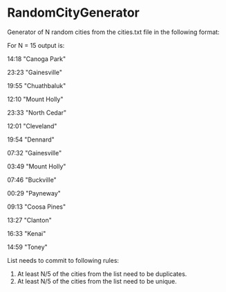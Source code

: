 # RandomCityGenerator

Generator of N random cities from the cities.txt file in the following format:

For N = 15 output is:

  14:18 "Canoga Park"
  
  23:23 "Gainesville"
  
  19:55 "Chuathbaluk"
  
  12:10 "Mount Holly"
  
  23:33 "North Cedar"
  
  12:01 "Cleveland"
  
  19:54 "Dennard"
  
  07:32 "Gainesville"
  
  03:49 "Mount Holly"
  
  07:46 "Buckville"
  
  00:29 "Payneway"
  
  09:13 "Coosa Pines"
  
  13:27 "Clanton"
  
  16:33 "Kenai"
  
  14:59 "Toney"

List needs to commit to following rules:
1. At least N/5 of the cities from the list need to be duplicates.
2. At least N/5 of the cities from the list need to be unique.
